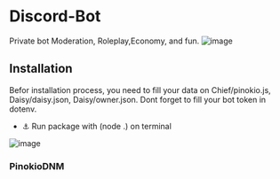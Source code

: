# Discord-Bot
Private bot Moderation, Roleplay,Economy, and fun.
![image](https://media.discordapp.net/attachments/886920626919604274/899789576837685299/images1.jpg)



## Installation
Befor installation process, you need to fill your data on Chief/pinokio.js, Daisy/daisy.json, Daisy/owner.json.
Dont forget to fill your bot token in dotenv.
- ⚓ Run package with (node .) on terminal

![image](https://media.discordapp.net/attachments/886920626919604274/899789431723159622/Screenshot_20211019-053359_Chrome.png)
### PinokioDNM
